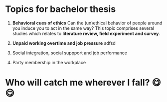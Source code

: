 
# Topics for bachelor thesis

1. **Behavioral cues of ethics**
  Can the (un)ethical behavior of people around you induce you to act in the same way?
  This topic comprises several studies which relates to **literature review, field experiment and survey**. 

2. **Unpaid working overtime and job pressure**
    sdfsd


3. Social integration, social suppport and job performance

4. Party membership in the workplace





# Who will catch me wherever I fall? :yum: :yum:




